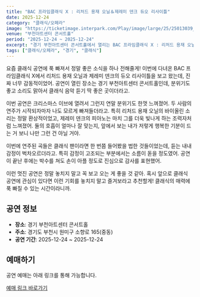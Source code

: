 ```yaml
---
title: "BAC 프라임클래식 Ⅹ : 리처드 용재 오닐＆제레미 덴크 듀오 리사이틀"
date: 2025-12-24
category: "클래식/오페라"
image: "https://ticketimage.interpark.com/Play/image/large/25/25013039_p.gif"
venue: "부천아트센터 콘서트홀"
period: "2025-12-24 ~ 2025-12-24"
excerpt: "경기 부천아트센터 콘서트홀에서 열리는 BAC 프라임클래식 Ⅹ : 리처드 용재 오닐＆제레미 덴크 듀오 리사이틀"
tags: ["클래식/오페라", "경기", "클래식"]
---
```


요즘 클래식 공연에 푹 빠져서 정말 좋은 소식을 하나 전해줄게! 이번에 다녀온 BAC 프라임클래식 Ⅹ에서 리처드 용재 오닐과 제레미 덴크의 듀오 리사이틀을 보고 왔는데, 진짜 너무 감동적이었어. 공연이 열린 장소는 경기 부천아트센터 콘서트홀인데, 분위기도 좋고 소리도 맑아서 클래식 음악 듣기 딱 좋은 곳이더라고.

이번 공연은 크리스마스 이브에 열려서 그런지 연말 분위기도 한껏 느껴졌어. 두 사람의 연주가 시작되자마자 나도 모르게 빠져들더라고. 특히 리처드 용재 오닐의 바이올린 소리는 정말 환상적이었고, 제레미 덴크의 피아노는 마치 그를 더욱 빛나게 하는 조력자처럼 느껴졌어. 둘의 호흡이 얼마나 잘 맞는지, 앞에서 보는 내가 저렇게 행복한 기분이 드는 거 보니 나만 그런 건 아닐 거야.

이번에 연주된 곡들은 클래식 팬이라면 한 번쯤 들어봤을 법한 것들이었는데, 듣는 내내 감정이 벅차오르더라고. 특히 감정이 고조되는 부분에서는 소름이 돋을 정도였어. 공연이 끝난 후에는 박수를 쳐도 손이 아플 정도로 진심으로 감사를 표현했어. 

이런 멋진 공연은 정말 놓치지 말고 꼭 보고 오는 게 좋을 것 같아. 혹시 앞으로 클래식 공연에 관심이 있다면 이런 기회를 놓치지 말고 즐겨보라고 추천할게! 클래식의 매력에 푹 빠질 수 있는 시간이라니까.

## 공연 정보

- **장소**: 경기 부천아트센터 콘서트홀
- **주소**: 경기도 부천시 원미구 소향로 165(중동)
- **공연 기간**: 2025-12-24 ~ 2025-12-24

## 예매하기

공연 예매는 아래 링크를 통해 가능합니다.

[예매 링크 바로가기](https://tickets.interpark.com/goods/25013039)
